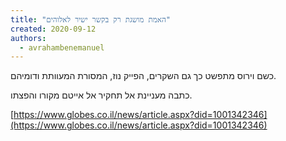 ```yaml
---
title: "האמת מושגת רק בקשר ישיר לאלוהים"
created: 2020-09-12
authors: 
  - avrahambenemanuel
---
```


כשם וירוס מתפשט כך גם השקרים, הפייק נוז, המסורת המעוותת ודומיהם.

כתבה מעניינת אל תחקיר אל אייטם מקורו והפצתו.

[https://www.globes.co.il/news/article.aspx?did=1001342346](https://www.globes.co.il/news/article.aspx?did=1001342346)
